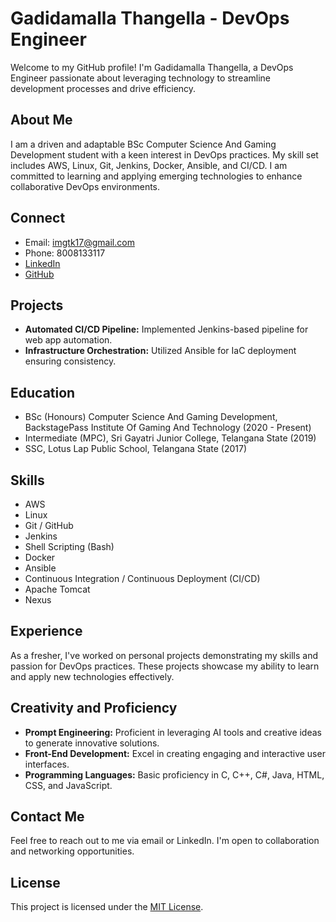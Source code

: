 # Gadidamalla Thangella - DevOps Engineer

Welcome to my GitHub profile! I'm Gadidamalla Thangella, a DevOps Engineer passionate about leveraging technology to streamline development processes and drive efficiency.

## About Me

I am a driven and adaptable BSc Computer Science And Gaming Development student with a keen interest in DevOps practices. My skill set includes AWS, Linux, Git, Jenkins, Docker, Ansible, and CI/CD. I am committed to learning and applying emerging technologies to enhance collaborative DevOps environments.

## Connect

- Email: imgtk17@gmail.com
- Phone: 8008133117
- [LinkedIn](https://www.linkedin.com/in/gthangella)
- [GitHub](https://github.com/GTK-THANGELLA-17)

## Projects

- **Automated CI/CD Pipeline:** Implemented Jenkins-based pipeline for web app automation.
- **Infrastructure Orchestration:** Utilized Ansible for IaC deployment ensuring consistency.

## Education

- BSc (Honours) Computer Science And Gaming Development, BackstagePass Institute Of Gaming And Technology (2020 - Present)
- Intermediate (MPC), Sri Gayatri Junior College, Telangana State (2019)
- SSC, Lotus Lap Public School, Telangana State (2017)

## Skills

- AWS
- Linux
- Git / GitHub
- Jenkins
- Shell Scripting (Bash)
- Docker
- Ansible
- Continuous Integration / Continuous Deployment (CI/CD)
- Apache Tomcat
- Nexus

## Experience

As a fresher, I've worked on personal projects demonstrating my skills and passion for DevOps practices. These projects showcase my ability to learn and apply new technologies effectively.

## Creativity and Proficiency

- **Prompt Engineering:** Proficient in leveraging AI tools and creative ideas to generate innovative solutions.
- **Front-End Development:** Excel in creating engaging and interactive user interfaces.
- **Programming Languages:** Basic proficiency in C, C++, C#, Java, HTML, CSS, and JavaScript.

## Contact Me

Feel free to reach out to me via email or LinkedIn. I'm open to collaboration and networking opportunities.

## License

This project is licensed under the [MIT License](LICENSE).

